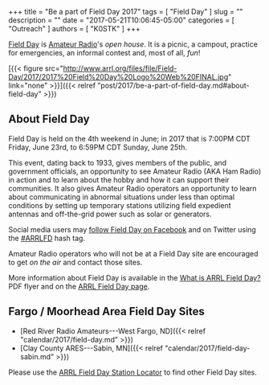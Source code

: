 +++
title = "Be a part of Field Day 2017"
tags = [ "Field Day" ]
slug = ""
description = ""
date = "2017-05-21T10:06:45-05:00"
categories = [ "Outreach" ]
authors = [ "K0STK" ]
+++

[Field Day](http://www.arrl.org/field-day) is [Amateur
Radio](http://www.arrl.org/what-is-ham-radio)'s *open house*.
It is a picnic, a campout, practice for emergencies, an informal contest and,
most of all, *fun*!

[{{< figure src="http://www.arrl.org/files/file/Field-Day/2017/2017%20Field%20Day%20Logo%20Web%20FINAL.jpg" link="none" >}}]({{< relref "post/2017/be-a-part-of-field-day.md#about-field-day" >}})

<!--more-->
## About Field Day

Field Day is held on the 4th weekend in June; in 2017 that
is 7:00PM CDT Friday, June 23rd, to 6:59PM CDT Sunday, June 25th. 

This event, dating back to 1933, gives members of the public, and
government officials, an opportunity to see Amateur Radio (AKA Ham
Radio) in action and to learn about the hobby and how it can support
their communities. It also gives Amateur Radio operators an opportunity
to learn about communicating in abnormal situations under less than
optimal conditions by setting up temporary stations utilizing field
expedient antennas and off-the-grid power such as solar or generators.

Social media users may
[follow Field Day on Facebook](https://www.facebook.com/events/1753742661610196/?acontext=%7B%22source%22%3A5%2C%22page_id_source%22%3A20069212407%2C%22action_history%22%3A%5B%7B%22surface%22%3A%22page%22%2C%22mechanism%22%3A%22main_list%22%2C%22extra_data%22%3A%22%7B%5C%22page_id%5C%22%3A20069212407%2C%5C%22tour_id%5C%22%3Anull%7D%22%7D%5D%2C%22has_source%22%3Atrue%7D) and on Twitter using the
[#ARRLFD](https://twitter.com/search?q=%23arrlfd&src=typd) hash tag. 

Amateur Radio operators who will not be at a Field Day site are
encouraged to get *on the air* and contact those sites.

More information about Field Day is available in the
[What is ARRL Field Day?](http://www.arrl.org/files/file/Field-Day/2017/6-2017%20FD%20Flier1.pdf)
PDF flyer and on the [ARRL Field Day page](http://www.arrl.org/field-day).

## Fargo / Moorhead Area Field Day Sites

* [Red River Radio Amateurs---West Fargo, ND]({{< relref "calendar/2017/field-day.md" >}})
* [Clay County ARES---Sabin, MN]({{< relref "calendar/2017/field-day-sabin.md" >}})

Please use the
[ARRL Field Day Station Locator](http://www.arrl.org/field-day-locator)
to find other Field Day sites.

